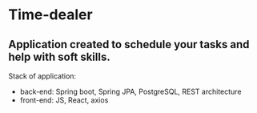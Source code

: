 # Time-dealer 

Application created to schedule your tasks and help with soft skills. 
------------

Stack of application: 

- back-end: Spring boot, Spring JPA, PostgreSQL, REST architecture
- front-end: JS, React, axios

